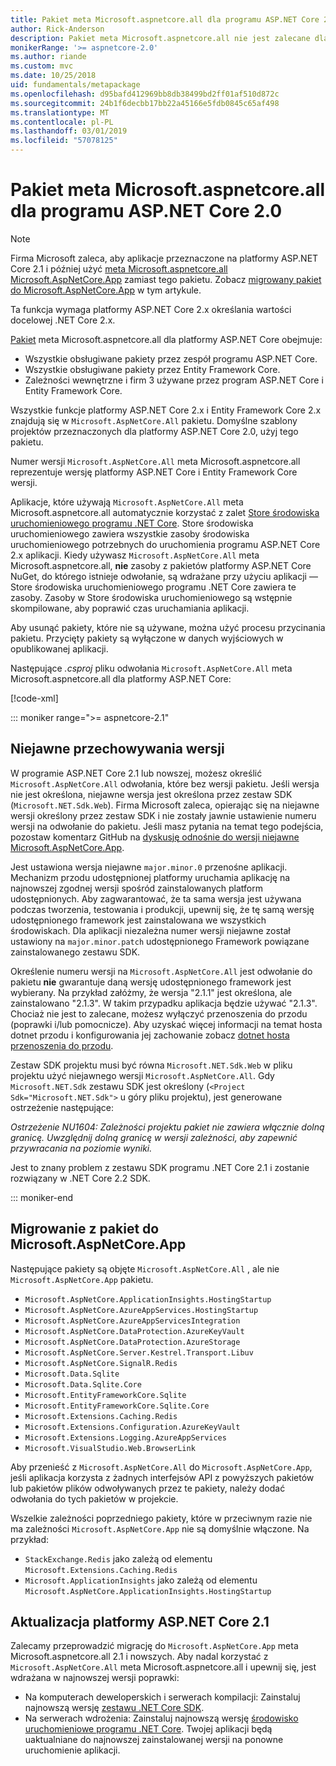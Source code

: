 ```yaml
---
title: Pakiet meta Microsoft.aspnetcore.all dla programu ASP.NET Core 2.0
author: Rick-Anderson
description: Pakiet meta Microsoft.aspnetcore.all nie jest zalecane dla platformy ASP.NET Core 2.1 lub nowszych.
monikerRange: '>= aspnetcore-2.0'
ms.author: riande
ms.custom: mvc
ms.date: 10/25/2018
uid: fundamentals/metapackage
ms.openlocfilehash: d95bafd412969bb8db38499bd2ff01af510d872c
ms.sourcegitcommit: 24b1f6decbb17bb22a45166e5fdb0845c65af498
ms.translationtype: MT
ms.contentlocale: pl-PL
ms.lasthandoff: 03/01/2019
ms.locfileid: "57078125"
---
```

# <a name="microsoftaspnetcoreall-metapackage-for-aspnet-core-20"></a>Pakiet meta Microsoft.aspnetcore.all dla programu ASP.NET Core 2.0

> [!NOTE]
> Firma Microsoft zaleca, aby aplikacje przeznaczone na platformy ASP.NET Core 2.1 i później użyć [meta Microsoft.aspnetcore.all Microsoft.AspNetCore.App](xref:fundamentals/metapackage-app) zamiast tego pakietu. Zobacz [migrowany pakiet do Microsoft.AspNetCore.App](#migrate) w tym artykule.

Ta funkcja wymaga platformy ASP.NET Core 2.x określania wartości docelowej .NET Core 2.x.

[Pakiet](https://www.nuget.org/packages/Microsoft.AspNetCore.All) meta Microsoft.aspnetcore.all dla platformy ASP.NET Core obejmuje:

* Wszystkie obsługiwane pakiety przez zespół programu ASP.NET Core.
* Wszystkie obsługiwane pakiety przez Entity Framework Core.
* Zależności wewnętrzne i firm 3 używane przez program ASP.NET Core i Entity Framework Core.

Wszystkie funkcje platformy ASP.NET Core 2.x i Entity Framework Core 2.x znajdują się w `Microsoft.AspNetCore.All` pakietu. Domyślne szablony projektów przeznaczonych dla platformy ASP.NET Core 2.0, użyj tego pakietu.

Numer wersji `Microsoft.AspNetCore.All` meta Microsoft.aspnetcore.all reprezentuje wersję platformy ASP.NET Core i Entity Framework Core wersji.

Aplikacje, które używają `Microsoft.AspNetCore.All` meta Microsoft.aspnetcore.all automatycznie korzystać z zalet [Store środowiska uruchomieniowego programu .NET Core](/dotnet/core/deploying/runtime-store). Store środowiska uruchomieniowego zawiera wszystkie zasoby środowiska uruchomieniowego potrzebnych do uruchomienia programu ASP.NET Core 2.x aplikacji. Kiedy używasz `Microsoft.AspNetCore.All` meta Microsoft.aspnetcore.all, **nie** zasoby z pakietów platformy ASP.NET Core NuGet, do którego istnieje odwołanie, są wdrażane przy użyciu aplikacji &mdash; Store środowiska uruchomieniowego programu .NET Core zawiera te zasoby. Zasoby w Store środowiska uruchomieniowego są wstępnie skompilowane, aby poprawić czas uruchamiania aplikacji.

Aby usunąć pakiety, które nie są używane, można użyć procesu przycinania pakietu. Przycięty pakiety są wyłączone w danych wyjściowych w opublikowanej aplikacji.

Następujące *.csproj* pliku odwołania `Microsoft.AspNetCore.All` meta Microsoft.aspnetcore.all dla platformy ASP.NET Core:

[!code-xml[](metapackage/samples/Metapackage.All.Example.csproj?highlight=8)]

::: moniker range=">= aspnetcore-2.1"

## <a name="implicit-versioning"></a>Niejawne przechowywania wersji

W programie ASP.NET Core 2.1 lub nowszej, możesz określić `Microsoft.AspNetCore.All` odwołania, które bez wersji pakietu. Jeśli wersja nie jest określona, niejawne wersja jest określona przez zestaw SDK (`Microsoft.NET.Sdk.Web`). Firma Microsoft zaleca, opierając się na niejawne wersji określony przez zestaw SDK i nie zostały jawnie ustawienie numeru wersji na odwołanie do pakietu. Jeśli masz pytania na temat tego podejścia, pozostaw komentarz GitHub na [dyskusję odnośnie do wersji niejawne Microsoft.AspNetCore.App](https://github.com/aspnet/Docs/issues/6430).

Jest ustawiona wersja niejawne `major.minor.0` przenośne aplikacji. Mechanizm przodu udostępnionej platformy uruchamia aplikację na najnowszej zgodnej wersji spośród zainstalowanych platform udostępnionych. Aby zagwarantować, że ta sama wersja jest używana podczas tworzenia, testowania i produkcji, upewnij się, że tę samą wersję udostępnionego framework jest zainstalowana we wszystkich środowiskach. Dla aplikacji niezależna numer wersji niejawne został ustawiony na `major.minor.patch` udostępnionego Framework powiązane zainstalowanego zestawu SDK.

Określenie numeru wersji na `Microsoft.AspNetCore.All` jest odwołanie do pakietu **nie** gwarantuje daną wersję udostępnionego framework jest wybierany. Na przykład załóżmy, że wersja "2.1.1" jest określona, ale zainstalowano "2.1.3". W takim przypadku aplikacja będzie używać "2.1.3". Chociaż nie jest to zalecane, możesz wyłączyć przenoszenia do przodu (poprawki i/lub pomocnicze). Aby uzyskać więcej informacji na temat hosta dotnet przodu i konfigurowania jej zachowanie zobacz [dotnet hosta przenoszenia do przodu](https://github.com/dotnet/core-setup/blob/master/Documentation/design-docs/roll-forward-on-no-candidate-fx.md).

Zestaw SDK projektu musi być równa `Microsoft.NET.Sdk.Web` w pliku projektu użyć niejawnego wersji `Microsoft.AspNetCore.All`. Gdy `Microsoft.NET.Sdk` zestawu SDK jest określony (`<Project Sdk="Microsoft.NET.Sdk">` u góry pliku projektu), jest generowane ostrzeżenie następujące:

*Ostrzeżenie NU1604: Zależności projektu pakiet nie zawiera włącznie dolną granicę. Uwzględnij dolną granicę w wersji zależności, aby zapewnić przywracania na poziomie wyniki.*

Jest to znany problem z zestawu SDK programu .NET Core 2.1 i zostanie rozwiązany w .NET Core 2.2 SDK.

::: moniker-end

<a name="migrate"></a>

## <a name="migrating-from-microsoftaspnetcoreall-to-microsoftaspnetcoreapp"></a>Migrowanie z pakiet do Microsoft.AspNetCore.App

Następujące pakiety są objęte `Microsoft.AspNetCore.All` , ale nie `Microsoft.AspNetCore.App` pakietu.

* `Microsoft.AspNetCore.ApplicationInsights.HostingStartup`
* `Microsoft.AspNetCore.AzureAppServices.HostingStartup`
* `Microsoft.AspNetCore.AzureAppServicesIntegration`
* `Microsoft.AspNetCore.DataProtection.AzureKeyVault`
* `Microsoft.AspNetCore.DataProtection.AzureStorage`
* `Microsoft.AspNetCore.Server.Kestrel.Transport.Libuv`
* `Microsoft.AspNetCore.SignalR.Redis`
* `Microsoft.Data.Sqlite`
* `Microsoft.Data.Sqlite.Core`
* `Microsoft.EntityFrameworkCore.Sqlite`
* `Microsoft.EntityFrameworkCore.Sqlite.Core`
* `Microsoft.Extensions.Caching.Redis`
* `Microsoft.Extensions.Configuration.AzureKeyVault`
* `Microsoft.Extensions.Logging.AzureAppServices`
* `Microsoft.VisualStudio.Web.BrowserLink`

Aby przenieść z `Microsoft.AspNetCore.All` do `Microsoft.AspNetCore.App`, jeśli aplikacja korzysta z żadnych interfejsów API z powyższych pakietów lub pakietów plików odwoływanych przez te pakiety, należy dodać odwołania do tych pakietów w projekcie.

Wszelkie zależności poprzedniego pakiety, które w przeciwnym razie nie ma zależności `Microsoft.AspNetCore.App` nie są domyślnie włączone. Na przykład:

* `StackExchange.Redis` jako zależą od elementu `Microsoft.Extensions.Caching.Redis`
* `Microsoft.ApplicationInsights` jako zależą od elementu `Microsoft.AspNetCore.ApplicationInsights.HostingStartup`

## <a name="update-aspnet-core-21"></a>Aktualizacja platformy ASP.NET Core 2.1

Zalecamy przeprowadzić migrację do `Microsoft.AspNetCore.App` meta Microsoft.aspnetcore.all 2.1 i nowszych. Aby nadal korzystać z `Microsoft.AspNetCore.All` meta Microsoft.aspnetcore.all i upewnij się, jest wdrażana w najnowszej wersji poprawki:

* Na komputerach deweloperskich i serwerach kompilacji: Zainstaluj najnowszą wersję [zestawu .NET Core SDK](https://www.microsoft.com/net/download).
* Na serwerach wdrożenia: Zainstaluj najnowszą wersję [środowisko uruchomieniowe programu .NET Core](https://www.microsoft.com/net/download).
 Twojej aplikacji będą uaktualniane do najnowszej zainstalowanej wersji na ponowne uruchomienie aplikacji.
